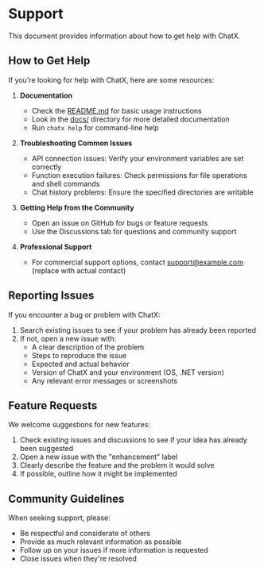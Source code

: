 # Support

This document provides information about how to get help with ChatX.

## How to Get Help

If you're looking for help with ChatX, here are some resources:

1. **Documentation**
   - Check the [README.md](README.md) for basic usage instructions
   - Look in the [docs/](docs/) directory for more detailed documentation
   - Run `chatx help` for command-line help

2. **Troubleshooting Common Issues**
   - API connection issues: Verify your environment variables are set correctly
   - Function execution failures: Check permissions for file operations and shell commands
   - Chat history problems: Ensure the specified directories are writable

3. **Getting Help from the Community**
   - Open an issue on GitHub for bugs or feature requests
   - Use the Discussions tab for questions and community support

4. **Professional Support**
   - For commercial support options, contact support@example.com (replace with actual contact)

## Reporting Issues

If you encounter a bug or problem with ChatX:

1. Search existing issues to see if your problem has already been reported
2. If not, open a new issue with:
   - A clear description of the problem
   - Steps to reproduce the issue
   - Expected and actual behavior
   - Version of ChatX and your environment (OS, .NET version)
   - Any relevant error messages or screenshots

## Feature Requests

We welcome suggestions for new features:

1. Check existing issues and discussions to see if your idea has already been suggested
2. Open a new issue with the "enhancement" label
3. Clearly describe the feature and the problem it would solve
4. If possible, outline how it might be implemented

## Community Guidelines

When seeking support, please:

- Be respectful and considerate of others
- Provide as much relevant information as possible
- Follow up on your issues if more information is requested
- Close issues when they're resolved